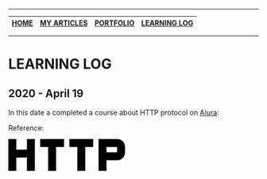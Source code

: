 ***

| [HOME](https://github.com/mmmarceleza/My-Learning-Tracker#marcelos-learning-tracker) | [MY ARTICLES](https://github.com/mmmarceleza/My-Learning-Tracker/blob/master/content/my-articles.md#my-articles) | [PORTFOLIO](https://github.com/mmmarceleza/My-Learning-Tracker/blob/master/content/portfolio.md#portfolio) | [LEARNING LOG](https://github.com/mmmarceleza/My-Learning-Tracker/blob/master/content/learning-log.md#learning-log) |
|:---:|:---:|:---:|:---:|

***

# LEARNING LOG

## 2020 - April 19 

In this date a completed a course about HTTP protocol on [Alura](https://alura.com.br):

Reference:

[![http](../img/http.png)](https://github.com/mmmarceleza/My-Learning-Tracker/blob/master/content/Http/http.md#http)